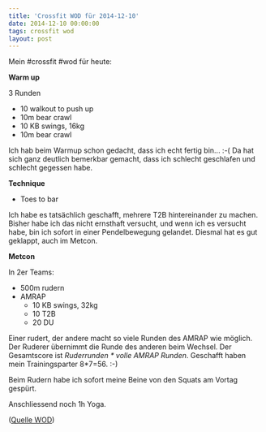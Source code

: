 ```yaml
---
title: 'Crossfit WOD für 2014-12-10'
date: 2014-12-10 00:00:00 
tags: crossfit wod
layout: post
---
```

Mein #crossfit #wod für heute:

**Warm up**

3 Runden

* 10 walkout to push up
* 10m bear crawl
* 10 KB swings, 16kg
* 10m bear crawl

Ich hab beim Warmup schon gedacht, dass ich echt fertig bin... :-( Da hat sich ganz deutlich bemerkbar gemacht, dass ich schlecht geschlafen und schlecht gegessen habe.

**Technique**

* Toes to bar

Ich habe es tatsächlich geschafft, mehrere T2B hintereinander zu machen. Bisher habe ich das nicht ernsthaft versucht, und wenn ich es versucht habe, bin ich sofort in einer Pendelbewegung gelandet. Diesmal hat es gut geklappt, auch im Metcon.

**Metcon**

In 2er Teams:

* 500m rudern
* AMRAP
  * 10 KB swings, 32kg
  * 10 T2B
  * 20 DU

Einer rudert, der andere macht so viele Runden des AMRAP wie möglich. Der Ruderer übernimmt die Runde des anderen beim Wechsel. Der Gesamtscore ist _Ruderrunden * volle AMRAP Runden_. Geschafft haben mein Trainingsparter 8*7=56. :-)

Beim Rudern habe ich sofort meine Beine von den Squats am Vortag gespürt.

Anschliessend noch 1h Yoga.

([Quelle WOD][0])

[0]: http://www.crossfithh.de/workouts--news/workout-wednesday48

